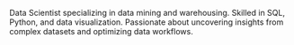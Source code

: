 Data Scientist specializing in data mining and warehousing. Skilled in SQL, Python, and data visualization.
Passionate about uncovering insights from complex datasets and optimizing data workflows.


<!---
Paulinekamatu/Paulinekamatu is a ✨ special ✨ repository because its `README.md` (this file) appears on your GitHub profile.
You can click the Preview link to take a look at your changes.
--->
